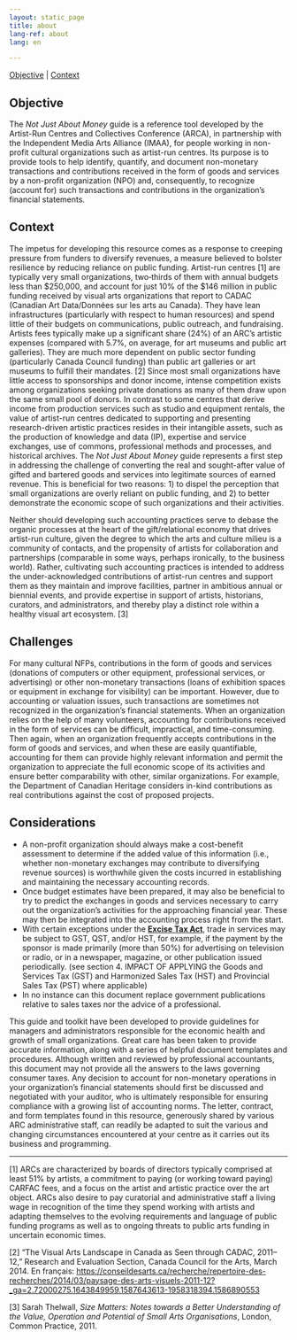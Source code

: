 ```yaml
---
layout: static_page
title: about
lang-ref: about
lang: en

---
```

[Objective](#objective) | [Context](#context)
## **Objective**

The _Not Just About Money_ guide is a reference tool developed by the Artist-Run Centres and Collectives Conference (ARCA), in partnership with the Independent Media Arts Alliance (IMAA), for people working in non-profit cultural organizations such as artist-run centres. Its purpose is to provide tools to help identify, quantify, and document non-monetary transactions and contributions received in the form of goods and services by a non-profit organization (NPO) and, consequently, to recognize (account for) such transactions and contributions in the organization’s financial statements.

## **Context**

The impetus for developing this resource comes as a response to creeping pressure from funders to diversify revenues, a measure believed to bolster resilience by reducing reliance on public funding. Artist-run centres \[1\] are typically very small organizations, two‐thirds of them with annual budgets less than $250,000, and account for just 10% of the $146 million in public funding received by visual arts organizations that report to CADAC (Canadian Art Data/Données sur les arts au Canada). They have lean infrastructures (particularly with respect to human resources) and spend little of their budgets on communications, public outreach, and fundraising. Artists fees typically make up a significant share (24%) of an ARC’s artistic expenses (compared with 5.7%, on average, for art museums and public art galleries). They are much more dependent on public sector funding (particularly Canada Council funding) than public art galleries or art museums to fulfill their mandates. \[2\] Since most small organizations have little access to sponsorships and donor income, intense competition exists among organizations seeking private donations as many of them draw upon the same small pool of donors. In contrast to some centres that derive income from production services such as studio and equipment rentals, the value of artist-run centres dedicated to supporting and presenting research-driven artistic practices resides in their intangible assets, such as the production of knowledge and data (IP), expertise and service exchanges, use of commons, professional methods and processes, and historical archives. The _Not Just About Money_ guide represents a first step in addressing the challenge of converting the real and sought-after value of gifted and bartered goods and services into legitimate sources of earned revenue. This is beneficial for two reasons: 1) to dispel the perception that small organizations are overly reliant on public funding, and 2) to better demonstrate the economic scope of such organizations and their activities.

Neither should developing such accounting practices serve to debase the organic processes at the heart of the gift/relational economy that drives artist-run culture, given the degree to which the arts and culture milieu is a community of contacts, and the propensity of artists for collaboration and partnerships (comparable in some ways, perhaps ironically, to the business world). Rather, cultivating such accounting practices is intended to address the under-acknowledged contributions of artist-run centres and support them as they maintain and improve facilities, partner in ambitious annual or biennial events, and provide expertise in support of artists, historians, curators, and administrators, and thereby play a distinct role within a healthy visual art ecosystem. \[3\]

## **Challenges**

For many cultural NFPs, contributions in the form of goods and services (donations of computers or other equipment, professional services, or advertising) or other non-monetary transactions (loans of exhibition spaces or equipment in exchange for visibility) can be important. However, due to accounting or valuation issues, such transactions are sometimes not recognized in the organization’s financial statements. When an organization relies on the help of many volunteers, accounting for contributions received in the form of services can be difficult, impractical, and time-consuming. Then again, when an organization frequently accepts contributions in the form of goods and services, and when these are easily quantifiable, accounting for them can provide highly relevant information and permit the organization to appreciate the full economic scope of its activities and ensure better comparability with other, similar organizations. For example, the Department of Canadian Heritage considers in-kind contributions as real contributions against the cost of proposed projects.

## **Considerations**

* A non-profit organization should always make a cost-benefit assessment to determine if the added value of this information (i.e., whether non-monetary exchanges may contribute to diversifying revenue sources) is worthwhile given the costs incurred in establishing and maintaining the necessary accounting records.
* Once budget estimates have been prepared, it may also be beneficial to try to predict the exchanges in goods and services necessary to carry out the organization’s activities for the approaching financial year. These may then be integrated into the accounting process right from the start.
* With certain exceptions under the [**Excise Tax Act**](https://www.canada.ca/en/revenue-agency/services/forms-publications/publications/news93/news93-excise-gst-hst-news-no-93.html#_Toc400613010), trade in services may be subject to GST, QST, and/or HST, for example, if the payment by the sponsor is made primarily (more than 50%) for advertising on television or radio, or in a newspaper, magazine, or other publication issued periodically. (see section 4. IMPACT OF APPLYING the Goods and Services Tax (GST) and Harmonized Sales Tax (HST) and Provincial Sales Tax (PST) where applicable)
* In no instance can this document replace government publications relative to sales taxes nor the advice of a professional.

This guide and toolkit have been developed to provide guidelines for managers and administrators responsible for the economic health and growth of small organizations. Great care has been taken to provide accurate information, along with a series of helpful document templates and procedures. Although written and reviewed by professional accountants, this document may not provide all the answers to the laws governing consumer taxes. Any decision to account for non-monetary operations in your organization’s financial statements should first be discussed and negotiated with your auditor, who is ultimately responsible for ensuring compliance with a growing list of accounting norms. The letter, contract, and form templates found in this resource, generously shared by various ARC administrative staff, can readily be adapted to suit the various and changing circumstances encountered at your centre as it carries out its business and programming.


***

\[1\] ARCs are characterized by boards of directors typically comprised at least 51% by artists, a commitment to paying (or working toward paying) CARFAC fees, and a focus on the artist and artistic practice over the art object. ARCs also desire to pay curatorial and administrative staff a living wage in recognition of the time they spend working with artists and adapting themselves to the evolving requirements and language of public funding programs as well as to ongoing threats to public arts funding in uncertain economic times.

\[2\] “The Visual Arts Landscape in Canada as Seen through CADAC, 2011–12,” Research and Evaluation Section, Canada Council for the Arts, March 2014. En français: <a class="external" target="_blank" href="https://conseildesarts.ca/recherche/repertoire-des-recherches/2014/03/paysage-des-arts-visuels-2011-12?_ga=2.72000275.1643849959.1587643613-1958318394.1586890553" title="The Visual Arts Landscape in Canada as Seen through CADAC, 2011–12">https://conseildesarts.ca/recherche/repertoire-des-recherches/2014/03/paysage-des-arts-visuels-2011-12?_ga=2.72000275.1643849959.1587643613-1958318394.1586890553</a>

\[3\] Sarah Thelwall, _Size Matters: Notes towards a Better Understanding of the Value, Operation and Potential of Small Arts Organisations_, London, Common Practice, 2011.